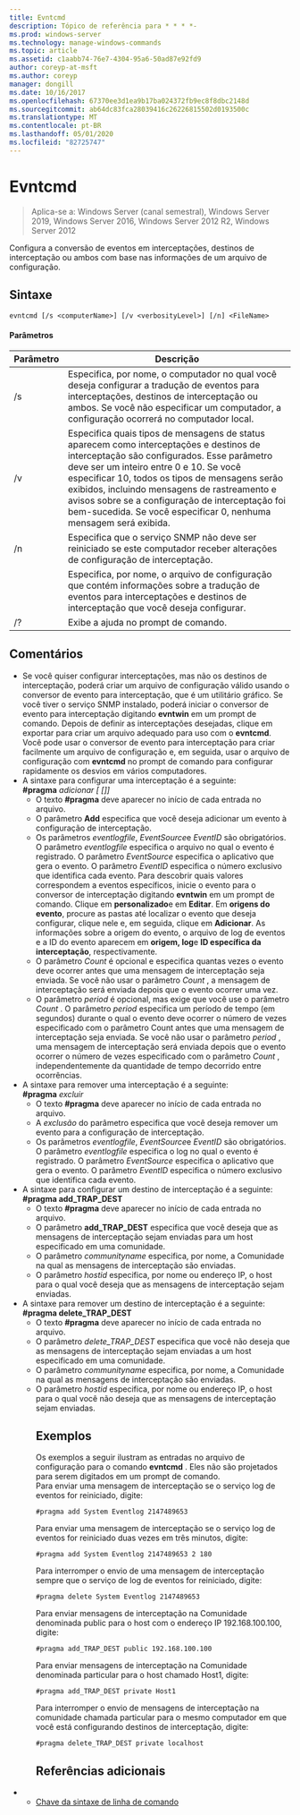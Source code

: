 ```yaml
---
title: Evntcmd
description: Tópico de referência para * * * *-
ms.prod: windows-server
ms.technology: manage-windows-commands
ms.topic: article
ms.assetid: c1aabb74-76e7-4304-95a6-50ad87e92fd9
author: coreyp-at-msft
ms.author: coreyp
manager: dongill
ms.date: 10/16/2017
ms.openlocfilehash: 67370ee3d1ea9b17ba024372fb9ec8f8dbc2148d
ms.sourcegitcommit: ab64dc83fca28039416c26226815502d0193500c
ms.translationtype: MT
ms.contentlocale: pt-BR
ms.lasthandoff: 05/01/2020
ms.locfileid: "82725747"
---
```

# <a name="evntcmd"></a>Evntcmd

> Aplica-se a: Windows Server (canal semestral), Windows Server 2019, Windows Server 2016, Windows Server 2012 R2, Windows Server 2012

Configura a conversão de eventos em interceptações, destinos de interceptação ou ambos com base nas informações de um arquivo de configuração.   
## <a name="syntax"></a>Sintaxe  
```  
evntcmd [/s <computerName>] [/v <verbosityLevel>] [/n] <FileName>  
```  
#### <a name="parameters"></a>Parâmetros  

|      Parâmetro      |                                                                                                                                                            Descrição                                                                                                                                                             |
|---------------------|------------------------------------------------------------------------------------------------------------------------------------------------------------------------------------------------------------------------------------------------------------------------------------------------------------------------------------|
|  /s<computerName>  |                                                         Especifica, por nome, o computador no qual você deseja configurar a tradução de eventos para interceptações, destinos de interceptação ou ambos. Se você não especificar um computador, a configuração ocorrerá no computador local.                                                          |
| /v<verbosityLevel> | Especifica quais tipos de mensagens de status aparecem como interceptações e destinos de interceptação são configurados. Esse parâmetro deve ser um inteiro entre 0 e 10. Se você especificar 10, todos os tipos de mensagens serão exibidos, incluindo mensagens de rastreamento e avisos sobre se a configuração de interceptação foi bem-sucedida. Se você especificar 0, nenhuma mensagem será exibida. |
|         /n          |                                                                                                           Especifica que o serviço SNMP não deve ser reiniciado se este computador receber alterações de configuração de interceptação.                                                                                                            |
|     <FileName>      |                                                                                     Especifica, por nome, o arquivo de configuração que contém informações sobre a tradução de eventos para interceptações e destinos de interceptação que você deseja configurar.                                                                                     |
|         /?          |                                                                                                                                                Exibe a ajuda no prompt de comando.                                                                                                                                                |

## <a name="remarks"></a>Comentários  
- Se você quiser configurar interceptações, mas não os destinos de interceptação, poderá criar um arquivo de configuração válido usando o conversor de evento para interceptação, que é um utilitário gráfico. Se você tiver o serviço SNMP instalado, poderá iniciar o conversor de evento para interceptação digitando **evntwin** em um prompt de comando. Depois de definir as interceptações desejadas, clique em exportar para criar um arquivo adequado para uso com o **evntcmd**. Você pode usar o conversor de evento para interceptação para criar facilmente um arquivo de configuração e, em seguida, usar o arquivo de configuração com **evntcmd** no prompt de comando para configurar rapidamente os desvios em vários computadores.  
- A sintaxe para configurar uma interceptação é a seguinte:  
  **#pragma** <em> <EventLogFile> adicionar <EventSource> [<Count> [<Period>]] <EventID></em>  
  -   O texto **#pragma** deve aparecer no início de cada entrada no arquivo.  
  -   O parâmetro **Add** especifica que você deseja adicionar um evento à configuração de interceptação.  
  -   Os parâmetros *eventlogfile*, *EventSource*e *EventID* são obrigatórios. O parâmetro *eventlogfile* especifica o arquivo no qual o evento é registrado. O parâmetro *EventSource* especifica o aplicativo que gera o evento. O parâmetro *EventID* especifica o número exclusivo que identifica cada evento. Para descobrir quais valores correspondem a eventos específicos, inicie o evento para o conversor de interceptação digitando **evntwin** em um prompt de comando. Clique em **personalizado**e em **Editar**. Em **origens do evento**, procure as pastas até localizar o evento que deseja configurar, clique nele e, em seguida, clique em **Adicionar**. As informações sobre a origem do evento, o arquivo de log de eventos e a ID do evento aparecem em **origem, log**e **ID específica da interceptação**, respectivamente.  
  -   O parâmetro *Count* é opcional e especifica quantas vezes o evento deve ocorrer antes que uma mensagem de interceptação seja enviada. Se você não usar o parâmetro *Count* , a mensagem de interceptação será enviada depois que o evento ocorrer uma vez.  
  -   O parâmetro *period* é opcional, mas exige que você use o parâmetro *Count* . O parâmetro *period* especifica um período de tempo (em segundos) durante o qual o evento deve ocorrer o número de vezes especificado com o parâmetro Count antes que uma mensagem de interceptação seja enviada. Se você não usar o parâmetro *period* , uma mensagem de interceptação será enviada depois que o evento ocorrer o número de vezes especificado com o parâmetro *Count* , independentemente da quantidade de tempo decorrido entre ocorrências.  
- A sintaxe para remover uma interceptação é a seguinte:  
  **#pragma** <em> <EventLogFile> excluir <EventSource><EventID></em>  
  -   O texto **#pragma** deve aparecer no início de cada entrada no arquivo.  
  -   A *exclusão* do parâmetro especifica que você deseja remover um evento para a configuração de interceptação.  
  -   Os parâmetros *eventlogfile*, *EventSource*e *EventID* são obrigatórios. O parâmetro *eventlogfile* especifica o log no qual o evento é registrado. O parâmetro *EventSource* especifica o aplicativo que gera o evento. O parâmetro *EventID* especifica o número exclusivo que identifica cada evento.  
- A sintaxe para configurar um destino de interceptação é a seguinte:  
  **#pragma add_TRAP_DEST** <em> <CommunityName><HostID></em>  
  -   O texto **#pragma** deve aparecer no início de cada entrada no arquivo.  
  -   O parâmetro **add_TRAP_DEST** especifica que você deseja que as mensagens de interceptação sejam enviadas para um host especificado em uma comunidade.  
  -   O parâmetro *communityname* especifica, por nome, a Comunidade na qual as mensagens de interceptação são enviadas.  
  -   O parâmetro *hostid* especifica, por nome ou endereço IP, o host para o qual você deseja que as mensagens de interceptação sejam enviadas.  
- A sintaxe para remover um destino de interceptação é a seguinte:  
  **#pragma delete_TRAP_DEST** <em> <CommunityName><HostID></em>  
  - O texto **#pragma** deve aparecer no início de cada entrada no arquivo.  
  - O parâmetro *delete_TRAP_DEST* especifica que você não deseja que as mensagens de interceptação sejam enviadas a um host especificado em uma comunidade.  
  - O parâmetro *communityname* especifica, por nome, a Comunidade na qual as mensagens de interceptação são enviadas.  
  - O parâmetro *hostid* especifica, por nome ou endereço IP, o host para o qual você não deseja que as mensagens de interceptação sejam enviadas.  
    ## <a name="examples"></a>Exemplos  
    Os exemplos a seguir ilustram as entradas no arquivo de configuração para o comando **evntcmd** . Eles não são projetados para serem digitados em um prompt de comando.  
    Para enviar uma mensagem de interceptação se o serviço log de eventos for reiniciado, digite:  
    ```  
    #pragma add System Eventlog 2147489653  
    ```  
    Para enviar uma mensagem de interceptação se o serviço log de eventos for reiniciado duas vezes em três minutos, digite:  
    ```  
    #pragma add System Eventlog 2147489653 2 180  
    ```  
    Para interromper o envio de uma mensagem de interceptação sempre que o serviço de log de eventos for reiniciado, digite:  
    ```  
    #pragma delete System Eventlog 2147489653  
    ```  
    Para enviar mensagens de interceptação na Comunidade denominada public para o host com o endereço IP 192.168.100.100, digite:  
    ```  
    #pragma add_TRAP_DEST public 192.168.100.100  
    ```  
    Para enviar mensagens de interceptação na Comunidade denominada particular para o host chamado Host1, digite:  
    ```  
    #pragma add_TRAP_DEST private Host1  
    ```  
    Para interromper o envio de mensagens de interceptação na comunidade chamada particular para o mesmo computador em que você está configurando destinos de interceptação, digite:  
    ```  
    #pragma delete_TRAP_DEST private localhost  
    ```  
    ## <a name="additional-references"></a>Referências adicionais  
- - [Chave da sintaxe de linha de comando](command-line-syntax-key.md)  
